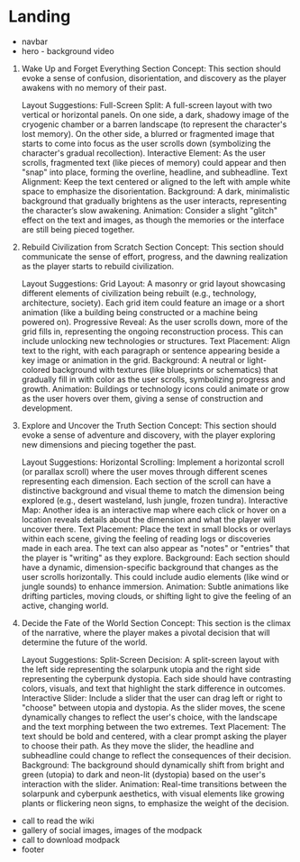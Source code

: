 # Landing

- navbar
- hero - background video

1. Wake Up and Forget Everything Section
   Concept: This section should evoke a sense of confusion, disorientation, and discovery as the player awakens with no memory of their past.

   Layout Suggestions:
   Full-Screen Split: A full-screen layout with two vertical or horizontal panels. On one side, a dark, shadowy image of the cryogenic chamber or a barren landscape (to represent the character's lost memory). On the other side, a blurred or fragmented image that starts to come into focus as the user scrolls down (symbolizing the character's gradual recollection).
   Interactive Element: As the user scrolls, fragmented text (like pieces of memory) could appear and then "snap" into place, forming the overline, headline, and subheadline.
   Text Alignment: Keep the text centered or aligned to the left with ample white space to emphasize the disorientation.
   Background: A dark, minimalistic background that gradually brightens as the user interacts, representing the character’s slow awakening.
   Animation: Consider a slight "glitch" effect on the text and images, as though the memories or the interface are still being pieced together.

2. Rebuild Civilization from Scratch Section
   Concept: This section should communicate the sense of effort, progress, and the dawning realization as the player starts to rebuild civilization.

   Layout Suggestions:
   Grid Layout: A masonry or grid layout showcasing different elements of civilization being rebuilt (e.g., technology, architecture, society). Each grid item could feature an image or a short animation (like a building being constructed or a machine being powered on).
   Progressive Reveal: As the user scrolls down, more of the grid fills in, representing the ongoing reconstruction process. This can include unlocking new technologies or structures.
   Text Placement: Align text to the right, with each paragraph or sentence appearing beside a key image or animation in the grid.
   Background: A neutral or light-colored background with textures (like blueprints or schematics) that gradually fill in with color as the user scrolls, symbolizing progress and growth.
   Animation: Buildings or technology icons could animate or grow as the user hovers over them, giving a sense of construction and development.

3. Explore and Uncover the Truth Section
   Concept: This section should evoke a sense of adventure and discovery, with the player exploring new dimensions and piecing together the past.

   Layout Suggestions:
   Horizontal Scrolling: Implement a horizontal scroll (or parallax scroll) where the user moves through different scenes representing each dimension. Each section of the scroll can have a distinctive background and visual theme to match the dimension being explored (e.g., desert wasteland, lush jungle, frozen tundra).
   Interactive Map: Another idea is an interactive map where each click or hover on a location reveals details about the dimension and what the player will uncover there.
   Text Placement: Place the text in small blocks or overlays within each scene, giving the feeling of reading logs or discoveries made in each area. The text can also appear as "notes" or "entries" that the player is "writing" as they explore.
   Background: Each section should have a dynamic, dimension-specific background that changes as the user scrolls horizontally. This could include audio elements (like wind or jungle sounds) to enhance immersion.
   Animation: Subtle animations like drifting particles, moving clouds, or shifting light to give the feeling of an active, changing world.

4. Decide the Fate of the World Section
   Concept: This section is the climax of the narrative, where the player makes a pivotal decision that will determine the future of the world.

   Layout Suggestions:
   Split-Screen Decision: A split-screen layout with the left side representing the solarpunk utopia and the right side representing the cyberpunk dystopia. Each side should have contrasting colors, visuals, and text that highlight the stark difference in outcomes.
   Interactive Slider: Include a slider that the user can drag left or right to "choose" between utopia and dystopia. As the slider moves, the scene dynamically changes to reflect the user's choice, with the landscape and the text morphing between the two extremes.
   Text Placement: The text should be bold and centered, with a clear prompt asking the player to choose their path. As they move the slider, the headline and subheadline could change to reflect the consequences of their decision.
   Background: The background should dynamically shift from bright and green (utopia) to dark and neon-lit (dystopia) based on the user's interaction with the slider.
   Animation: Real-time transitions between the solarpunk and cyberpunk aesthetics, with visual elements like growing plants or flickering neon signs, to emphasize the weight of the decision.

- call to read the wiki
- gallery of social images, images of the modpack
- call to download modpack
- footer
